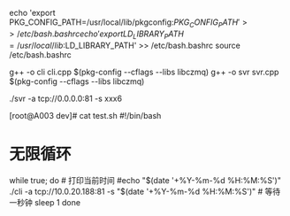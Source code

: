 echo 'export PKG_CONFIG_PATH=/usr/local/lib/pkgconfig:$PKG_CONFIG_PATH' >> /etc/bash.bashrc
echo 'export LD_LIBRARY_PATH=/usr/local/lib:$LD_LIBRARY_PATH' >>  /etc/bash.bashrc
source  /etc/bash.bashrc

g++ -o cli cli.cpp $(pkg-config --cflags --libs libczmq)
g++ -o svr svr.cpp $(pkg-config --cflags --libs libczmq)


./svr -a tcp://0.0.0.0:81 -s xxx6

[root@A003 dev]# cat test.sh 
#!/bin/bash

# 无限循环
while true; do
    # 打印当前时间
    #echo "$(date '+%Y-%m-%d %H:%M:%S')"
    ./cli -a tcp://10.0.20.188:81 -s "$(date '+%Y-%m-%d %H:%M:%S')"
    # 等待一秒钟
    sleep 1
done


